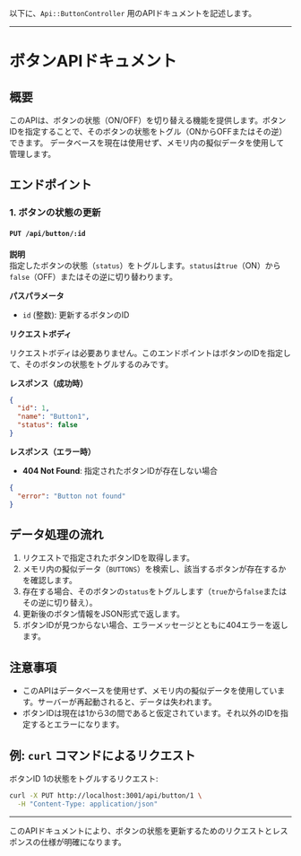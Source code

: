 以下に、`Api::ButtonController` 用のAPIドキュメントを記述します。

---

# ボタンAPIドキュメント

## 概要

このAPIは、ボタンの状態（ON/OFF）を切り替える機能を提供します。ボタンIDを指定することで、そのボタンの状態をトグル（ONからOFFまたはその逆）できます。
データベースを現在は使用せず、メモリ内の擬似データを使用して管理します。

## エンドポイント

### 1. ボタンの状態の更新

#### `PUT /api/button/:id`

**説明**  
指定したボタンの状態（`status`）をトグルします。`status`は`true`（ON）から`false`（OFF）またはその逆に切り替わります。

**パスパラメータ**

- `id` (整数): 更新するボタンのID

**リクエストボディ**

リクエストボディは必要ありません。このエンドポイントはボタンのIDを指定して、そのボタンの状態をトグルするのみです。

**レスポンス（成功時）**

```json
{
  "id": 1,
  "name": "Button1",
  "status": false
}
```

**レスポンス（エラー時）**

- **404 Not Found**: 指定されたボタンIDが存在しない場合

```json
{
  "error": "Button not found"
}
```

## データ処理の流れ

1. リクエストで指定されたボタンIDを取得します。
2. メモリ内の擬似データ（`BUTTONS`）を検索し、該当するボタンが存在するかを確認します。
3. 存在する場合、そのボタンの`status`をトグルします（`true`から`false`またはその逆に切り替え）。
4. 更新後のボタン情報をJSON形式で返します。
5. ボタンIDが見つからない場合、エラーメッセージとともに404エラーを返します。

## 注意事項

- このAPIはデータベースを使用せず、メモリ内の擬似データを使用しています。サーバーが再起動されると、データは失われます。
- ボタンIDは現在は1から3の間であると仮定されています。それ以外のIDを指定するとエラーになります。

## 例: `curl` コマンドによるリクエスト

ボタンID 1の状態をトグルするリクエスト:

```sh
curl -X PUT http://localhost:3001/api/button/1 \
  -H "Content-Type: application/json"
```

---

このAPIドキュメントにより、ボタンの状態を更新するためのリクエストとレスポンスの仕様が明確になります。
